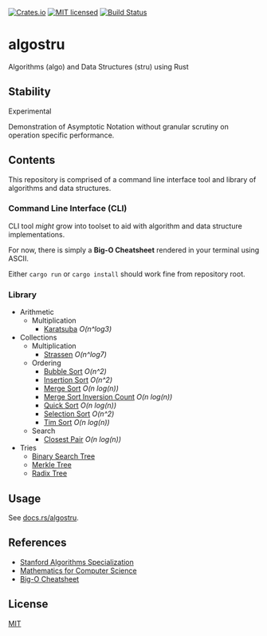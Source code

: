 [![Crates.io](https://img.shields.io/crates/v/algostru.svg)](https://crates.io/crates/algostru)
[![MIT licensed](https://img.shields.io/badge/license-MIT-blue.svg)](https://github.com/gregl83/algostru/blob/master/LICENSE)
[![Build Status](https://github.com/gregl83/algostru/workflows/CI/badge.svg?branch=main)](https://github.com/gregl83/algostru/actions?query=workflow%3ACI+branch%3Amain)
# algostru

Algorithms (algo) and Data Structures (stru) using Rust

## Stability

Experimental

Demonstration of Asymptotic Notation without granular scrutiny on operation specific performance.

## Contents

This repository is comprised of a command line interface tool and library of algorithms and data structures.

### Command Line Interface (CLI)

CLI tool *might* grow into toolset to aid with algorithm and data structure implementations.

For now, there is simply a **Big-O Cheatsheet** rendered in your terminal using ASCII.

Either `cargo run` or `cargo install` should work fine from repository root.

### Library

- Arithmetic
  - Multiplication
    - [Karatsuba](/src/arithmetic/multiplication/karatsuba.rs) *O(n^log3)*
- Collections
  - Multiplication
    - [Strassen](/src/collections/multiplication/strassen.rs) *O(n^log7)*
  - Ordering
    - [Bubble Sort](/src/collections/ordering/bubble_sort.rs) *O(n^2)*
    - [Insertion Sort](/src/collections/ordering/insertion_sort.rs) *O(n^2)*
    - [Merge Sort](/src/collections/ordering/merge_sort.rs) *O(n log(n))*
    - [Merge Sort Inversion Count](/src/collections/ordering/merge_sort_inversion_count.rs) *O(n log(n))*
    - [Quick Sort](/src/collections/ordering/quick_sort.rs) *O(n log(n))*
    - [Selection Sort](/src/collections/ordering/selection_sort.rs) *O(n^2)*
    - [Tim Sort](/src/collections/ordering/tim_sort.rs) *O(n log(n))*
  - Search
    - [Closest Pair](/src/collections/search/closest_pair.rs) *O(n log(n))*
- Tries
  - [Binary Search Tree](/src/tries/binary_search_tree.rs)
  - [Merkle Tree](/src/tries/merkle_tree.rs)
  - [Radix Tree](/src/tries/radix_tree.rs)

## Usage

See [docs.rs/algostru](https://docs.rs/algostru/).

## References

- [Stanford Algorithms Specialization](https://www.coursera.org/specializations/algorithms)
- [Mathematics for Computer Science](http://courses.csail.mit.edu/6.042/spring18/mcs.pdf)
- [Big-O Cheatsheet](https://www.bigocheatsheet.com/)

## License

[MIT](LICENSE)

